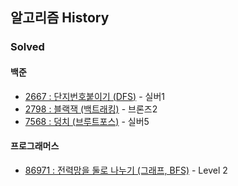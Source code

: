 ## 알고리즘 History

### Solved
#### 백준
- [2667 : 단지번호붙이기 (DFS)](https://www.acmicpc.net/problem/2667)  - 실버1
- [2798 : 블랙잭 (백트래킹)](https://www.acmicpc.net/problem/2798) - 브론즈2
- [7568 : 덩치 (브루트포스)](https://www.acmicpc.net/problem/7568) - 실버5

#### 프로그래머스
- [86971 : 전력망을 둘로 나누기 (그래프, BFS)](https://programmers.co.kr/learn/courses/30/lessons/86971) - Level 2
